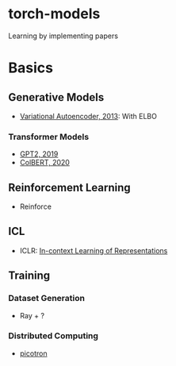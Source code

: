 # torch-models
Learning by implementing papers

# Basics
## Generative Models
- [Variational Autoencoder, 2013](https://arxiv.org/abs/1312.6114): With ELBO

### Transformer Models
- [GPT2, 2019](https://cdn.openai.com/better-language-models/language_models_are_unsupervised_multitask_learners.pdf)
- [ColBERT, 2020](https://arxiv.org/abs/2004.12832)

## Reinforcement Learning
- Reinforce

## ICL
- ICLR: [In-context Learning of Representations](https://arxiv.org/pdf/2501.00070)

## Training
### Dataset Generation
- Ray + ?

### Distributed Computing
- [picotron](https://github.com/huggingface/picotron)
